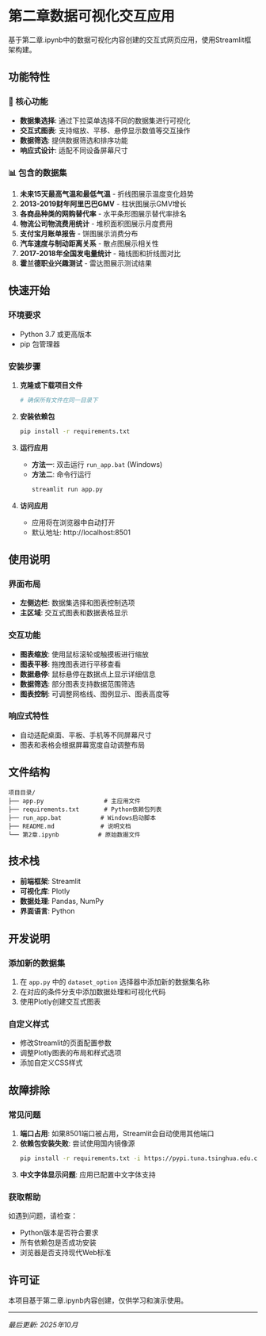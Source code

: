 # 第二章数据可视化交互应用

基于第二章.ipynb中的数据可视化内容创建的交互式网页应用，使用Streamlit框架构建。

## 功能特性

### 🎯 核心功能
- **数据集选择**: 通过下拉菜单选择不同的数据集进行可视化
- **交互式图表**: 支持缩放、平移、悬停显示数值等交互操作
- **数据筛选**: 提供数据筛选和排序功能
- **响应式设计**: 适配不同设备屏幕尺寸

### 📊 包含的数据集
1. **未来15天最高气温和最低气温** - 折线图展示温度变化趋势
2. **2013-2019财年阿里巴巴GMV** - 柱状图展示GMV增长
3. **各商品种类的网购替代率** - 水平条形图展示替代率排名
4. **物流公司物流费用统计** - 堆积面积图展示月度费用
5. **支付宝月账单报告** - 饼图展示消费分布
6. **汽车速度与制动距离关系** - 散点图展示相关性
7. **2017-2018年全国发电量统计** - 箱线图和折线图对比
8. **霍兰德职业兴趣测试** - 雷达图展示测试结果

## 快速开始

### 环境要求
- Python 3.7 或更高版本
- pip 包管理器

### 安装步骤

1. **克隆或下载项目文件**
   ```bash
   # 确保所有文件在同一目录下
   ```

2. **安装依赖包**
   ```bash
   pip install -r requirements.txt
   ```

3. **运行应用**
   - **方法一**: 双击运行 `run_app.bat` (Windows)
   - **方法二**: 命令行运行
     ```bash
     streamlit run app.py
     ```

4. **访问应用**
   - 应用将在浏览器中自动打开
   - 默认地址: http://localhost:8501

## 使用说明

### 界面布局
- **左侧边栏**: 数据集选择和图表控制选项
- **主区域**: 交互式图表和数据表格显示

### 交互功能
- **图表缩放**: 使用鼠标滚轮或触摸板进行缩放
- **图表平移**: 拖拽图表进行平移查看
- **数据悬停**: 鼠标悬停在数据点上显示详细信息
- **数据筛选**: 部分图表支持数据范围筛选
- **图表控制**: 可调整网格线、图例显示、图表高度等

### 响应式特性
- 自动适配桌面、平板、手机等不同屏幕尺寸
- 图表和表格会根据屏幕宽度自动调整布局

## 文件结构
```
项目目录/
├── app.py                 # 主应用文件
├── requirements.txt       # Python依赖包列表
├── run_app.bat           # Windows启动脚本
├── README.md             # 说明文档
└── 第2章.ipynb           # 原始数据文件
```

## 技术栈
- **前端框架**: Streamlit
- **可视化库**: Plotly
- **数据处理**: Pandas, NumPy
- **界面语言**: Python

## 开发说明

### 添加新的数据集
1. 在 `app.py` 中的 `dataset_option` 选择器中添加新的数据集名称
2. 在对应的条件分支中添加数据处理和可视化代码
3. 使用Plotly创建交互式图表

### 自定义样式
- 修改Streamlit的页面配置参数
- 调整Plotly图表的布局和样式选项
- 添加自定义CSS样式

## 故障排除

### 常见问题
1. **端口占用**: 如果8501端口被占用，Streamlit会自动使用其他端口
2. **依赖包安装失败**: 尝试使用国内镜像源
   ```bash
   pip install -r requirements.txt -i https://pypi.tuna.tsinghua.edu.cn/simple
   ```
3. **中文字体显示问题**: 应用已配置中文字体支持

### 获取帮助
如遇到问题，请检查：
- Python版本是否符合要求
- 所有依赖包是否成功安装
- 浏览器是否支持现代Web标准

## 许可证
本项目基于第二章.ipynb内容创建，仅供学习和演示使用。

---
*最后更新: 2025年10月*